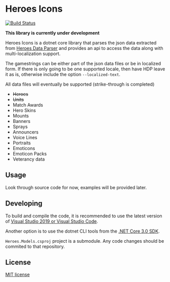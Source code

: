 # Heroes Icons
[![Build Status](https://dev.azure.com/kevinkoliva/Heroes%20of%20the%20Storm%20Projects/_apis/build/status/HeroesToolChest.Heroes.Icons?branchName=master)](https://dev.azure.com/kevinkoliva/Heroes%20of%20the%20Storm%20Projects/_build/latest?definitionId=4&branchName=master)

**This library is currently under development**

Heroes Icons is a dotnet core library that parses the json data extracted from [Heroes Data Parser](https://github.com/HeroesToolChest/HeroesDataParser) and provides an api to access the data along with multi-localization support.

The gamestrings can be either part of the json data files or be in localized form. If there is only going to be one supported locale, then have HDP leave it as is, otherwise include the option `--localized-text`.

All data files will eventually be supported (strike-through is completed)
- ~~Heroes~~
- ~~Units~~
- Match Awards
- Hero Skins
- Mounts
- Banners
- Sprays
- Announcers
- Voice Lines
- Portraits
- Emoticons
- Emoticon Packs
- Veterancy data

## Usage
Look through source code for now, examples will be provided later.

## Developing
To build and compile the code, it is recommended to use the latest version of [Visual Studio 2019 or Visual Studio Code](https://visualstudio.microsoft.com/downloads/).

Another option is to use the dotnet CLI tools from the [.NET Core 3.0 SDK](https://dotnet.microsoft.com/download).

`Heroes.Models.csproj` project is a submodule. Any code changes should be commited to that repository.

## License
[MIT license](/LICENSE)
